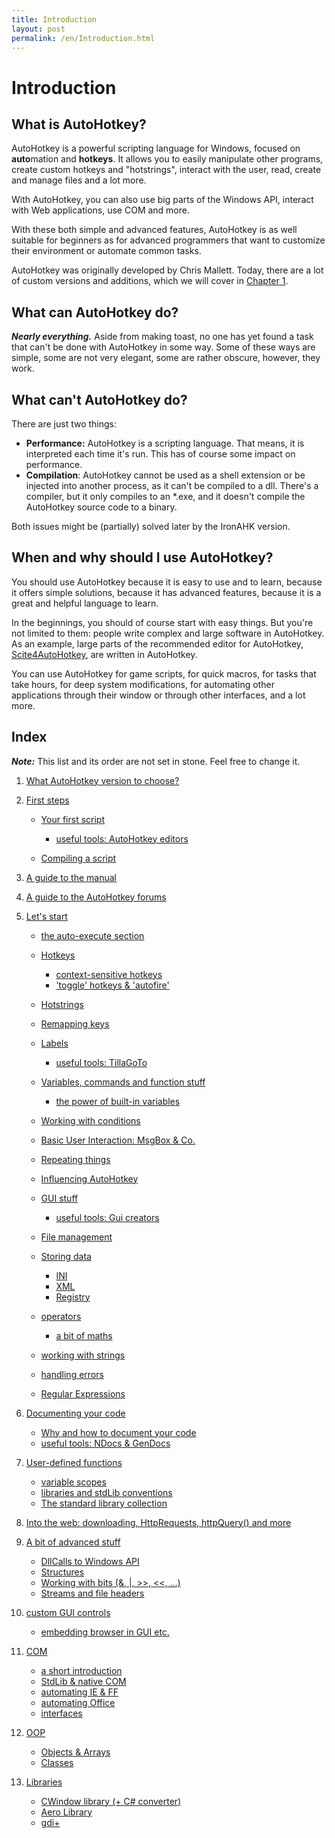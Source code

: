 ```yaml
---
title: Introduction
layout: post
permalink: /en/Introduction.html
---
```


# Introduction

## What is AutoHotkey?
AutoHotkey is a powerful scripting language for Windows, focused on **auto**mation and **hotkeys**. It allows you to easily manipulate other programs, create custom hotkeys and "hotstrings", interact with the user, read, create and manage files and a lot more.

With AutoHotkey, you can also use big parts of the Windows API, interact with Web applications, use COM and more.

With these both simple and advanced features, AutoHotkey is as well suitable for beginners as for advanced programmers that want to customize their environment or automate common tasks.

AutoHotkey was originally developed by Chris Mallett. Today, there are a lot of custom versions and additions, which we will cover in [Chapter 1](What-Version-To-Choose.html).

## What can AutoHotkey do?
***Nearly everything.*** Aside from making toast, no one has yet found a task that can't be done with AutoHotkey in some way. Some of these ways are simple, some are not very elegant, some are rather obscure, however, they work.

## What can't AutoHotkey do?
There are just two things:
* **Performance:** AutoHotkey is a scripting language. That means, it is interpreted each time it's run. This has of course some impact on performance.
* **Compilation**: AutoHotkey cannot be used as a shell extension or be injected into another process, as it can't be compiled to a dll. There's a compiler, but it only compiles to an \*.exe, and it doesn't compile the AutoHotkey source code to a binary.

Both issues might be (partially) solved later by the IronAHK version.


## When and why should I use AutoHotkey?
You should use AutoHotkey because it is easy to use and to learn, because it offers simple solutions, because it has advanced features, because it is a great and helpful language to learn.

In the beginnings, you should of course start with easy things. But you're not limited to them: people write complex and large software in AutoHotkey. As an example, large parts of the recommended editor for AutoHotkey, [Scite4AutoHotkey](http://www.autohotkey.com/forum/viewtopic.php?t=58820), are written in AutoHotkey.

You can use AutoHotkey for game scripts, for quick macros, for tasks that take hours, for deep system modifications, for automating other applications through their window or through other interfaces, and a lot more.

## Index
***Note:*** This list and its order are not set in stone. Feel free to change it.

1. [What AutoHotkey version to choose?](What-Version-To-Choose.html)

2. [First steps](First-steps.html)

	- [Your first script](Your-First-Script.html)

		- [useful tools: AutoHotkey editors](Useful-Tools-Editors.html)
	- [Compiling a script](Compiling.html)

3. [A guide to the manual](Guide-Manual.html)

4. [A guide to the AutoHotkey forums](Guide-Forums.html)

5. [Let's start](Lets-start.html)
	- [the auto-execute section](auto-execute-section.html)
	- [Hotkeys]()
	
		- [context-sensitive hotkeys]() <!-- including #if & friends, but without covering in detail || or just #IfWinActive + #if later?  
												~nimda says:	#if should go there; with a link to expressions or at least 
																http://d.ahk4.me/Variables#Expressions -->
		- ['toggle' hotkeys & 'autofire'](toggle-autofire.html) <!-- ~change the punctuation/name; not a big deal -->
	- [Hotstrings]()
	- [Remapping keys]()
	- [Labels](Labels.html)

		- [useful tools: TillaGoTo](Useful-Tools-TillaGoTo.html)
	- [Variables, commands and function stuff](Variables-functions-commands.html)

		- [the power of built-in variables](builtin-variables.html)
	- [Working with conditions](Working-with-conditions.html)
	- [Basic User Interaction: MsgBox & Co.](Basic-user-interaction.html)
	- [Repeating things](Repeating.html)
	- [Influencing AutoHotkey]() <!-- directives! take from Directives.markdown -->
	- [GUI stuff]()

		- [useful tools: Gui creators]()<!-- take from Coding-Environment.markdown -->
	- [File management]()
	- [Storing data]()
		- [INI](Storing-data-INI.html)
		- [XML]()
		- [Registry]()
	- [operators]()

		- [a bit of maths]()
	- [working with strings]()
	- [handling errors]() <!-- ErrorLevel + try/catch/throw -->
	- [Regular Expressions]()

6. [Documenting your code]()
	- [Why and how to document your code]()
	- [useful tools: NDocs & GenDocs]()

7. [User-defined functions]() <!-- including byRef -->
	- [variable scopes]()
	- [libraries and stdLib conventions]()
	- [The standard library collection]()

8. [Into the web: downloading, HttpRequests, httpQuery() and more]()

9. [A bit of advanced stuff]()
	- [DllCalls to Windows API](DllCalls.html)
	- [Structures](Structures.html)
	- [Working with bits (&, |, >>, <<, ...)](Working-with-bits.html)
	- [Streams and file headers]()

10. [custom GUI controls]()

	- [embedding browser in GUI etc.]()

11. [COM]()
	- [a short introduction]()
	- [StdLib & native COM]()
	- [automating IE & FF]()
	- [automating Office]()
	- [interfaces]()

12. [OOP]()
	- [Objects & Arrays]()
	- [Classes]()

13. [Libraries]()
    - [CWindow library (+ C# converter)]()
    - [Aero Library]()
    - [gdi+]()
